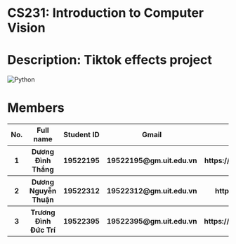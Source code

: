 # CS231: Introduction to Computer Vision
# Description: Tiktok effects project
![Python](https://img.shields.io/badge/python-3.9-blue)

# Members

<table style="width:100%">
  <tr>
    <th>No.</th>
    <th>Full name</th>
    <th>Student ID</th>
    <th>Gmail</th>
    <th>Github</th>
  </tr>
  <tr>
    <th>1</th>
    <th>Dương Đình Thắng</th>
    <th>19522195</th>
    <th>19522195@gm.uit.edu.vn</th>
    <th>https://github.com/ThangDuong59</th>
  </tr>
  <tr>
    <th>2</th>
    <th>Dương Nguyễn Thuận</th>
    <th>19522312</th>
    <th>19522312@gm.uit.edu.vn</th>
    <th>https://github.com/DNThuan</th>
  </tr>
   <tr>
    <th>3</th>
    <th>Trương Đình Đức Trí</th>
    <th>19522395</th>
    <th>19522395@gm.uit.edu.vn</th>
    <th>https://github.com/TruongDinhDTri</th>
  </tr>
</table>